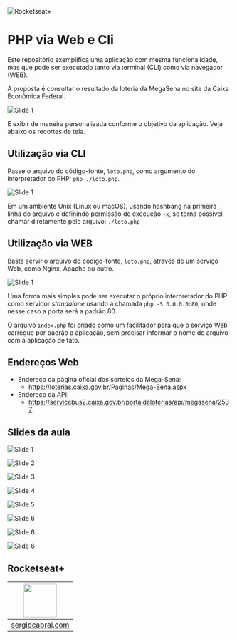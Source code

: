   <img src="https://drive.google.com/uc?id=1XPWLjUo2-j8iGw07ALcxu7oqJ3nkl2Ho" alt="Rocketseat+"/>

# PHP via Web e Cli

Este repositório exemplifica uma aplicação com mesma funcionalidade, mas que pode ser executado tanto via terminal (CLI) como via navegador (WEB).

A proposta é consultar o resultado da loteria da MegaSena no site da Caixa Econômica Federal.

![Slide 1](./_assets/loto-mega-sena.png)

E exibir de maneira personalizada conforme o objetivo da aplicação.
Veja abaixo os recortes de tela.

## Utilização via CLI

Passe o arquivo do código-fonte, `loto.php`, como argumento do interpretador do PHP: `php ./loto.php`.

![Slide 1](./_assets/app-cli.png)

Em um ambiente Unix (Linux ou macOS), usando hashbang na primeira linha do arquivo e definindo permissão de execução `+x`, se torna possível chamar diretamente pelo arquivo: `./loto.php`

## Utilização via WEB

Basta servir o arquivo do código-fonte, `loto.php`, através de um serviço Web, como Nginx, Apache ou outro.

![Slide 1](./_assets/app-web.png)

Uma forma mais simples pode ser executar o próprio interpretador do PHP como servidor _standalone_ usando a chamada `php -S 0.0.0.0:80`, onde nesse caso a porta será a padrão 80.

O arquivo `index.php` foi criado como um facilitador para que o serviço Web carregue por padrão a aplicação, sem precisar informar o nome do arquivo com a aplicação de fato.

## Endereços Web

- Endereço da página oficial dos sorteios da Mega-Sena:
  - https://loterias.caixa.gov.br/Paginas/Mega-Sena.aspx
- Endereço da API:
  - https://servicebus2.caixa.gov.br/portaldeloterias/api/megasena/2537

## Slides da aula

![Slide 1](./_assets/Slide1.png)

![Slide 2](./_assets/Slide2.png)

![Slide 3](./_assets/Slide3.png)

![Slide 4](./_assets/Slide4.png)

![Slide 5](./_assets/Slide5.png)

![Slide 6](./_assets/Slide6.png)

![Slide 6](./_assets/Slide7.png)

![Slide 6](./_assets/Slide8.png)

## Rocketseat+

| [<img src="https://avatars.githubusercontent.com/u/665373?v=4" width="75px;"/>](https://github.com/sergiocabral) |
| :-: |
|[sergiocabral.com](https://sergiocabral.com)|